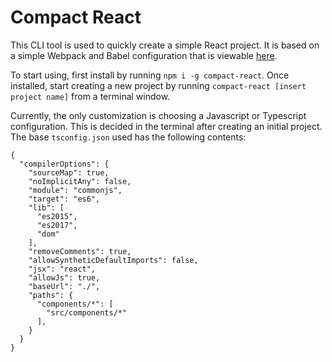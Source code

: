 # Compact React

This CLI tool is used to quickly create a simple React project.
It is based on a simple Webpack and Babel configuration that is viewable
[here](https://github.com/mblydenburgh/no-cra-template).

To start using, first install by running `npm i -g compact-react`. Once installed,
start creating a new project by running `compact-react [insert project name]` from
a terminal window.

Currently, the only customization is choosing a Javascript or Typescript configuration. This
is decided in the terminal after creating an initial project. The base `tsconfig.json` used has
the following contents:
```$xslt
{
  "compilerOptions": {
    "sourceMap": true,
    "noImplicitAny": false,
    "module": "commonjs",
    "target": "es6",
    "lib": [
      "es2015",
      "es2017",
      "dom"
    ],
    "removeComments": true,
    "allowSyntheticDefaultImports": false,
    "jsx": "react",
    "allowJs": true,
    "baseUrl": "./",
    "paths": {
      "components/*": [
        "src/components/*"
      ],
    }
  }
}
``` 